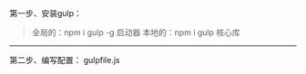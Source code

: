 第一步、安装gulp：
>全局的：npm i gulp -g        启动器
>本地的：npm i gulp           核心库

--------------------------------------------------------------------------------

第二步、编写配置：
gulpfile.js